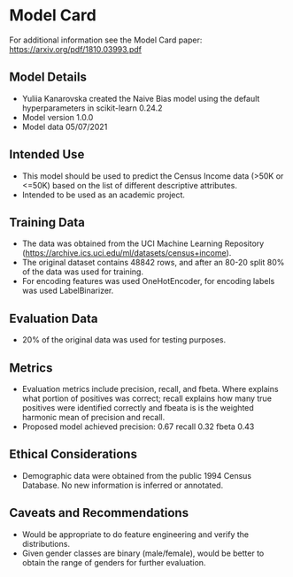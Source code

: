 # Model Card

For additional information see the Model Card paper: https://arxiv.org/pdf/1810.03993.pdf

## Model Details
* Yuliia Kanarovska created the Naive Bias model using the default hyperparameters in scikit-learn 0.24.2
* Model version 1.0.0
* Model data 05/07/2021

## Intended Use
* This model should be used to predict the Census Income data (>50K or <=50K) based on the list of different descriptive attributes.
* Intended to be used as an academic project.

## Training Data
* The data was obtained from the UCI Machine Learning Repository (https://archive.ics.uci.edu/ml/datasets/census+income).
* The original dataset contains 48842 rows, and after an 80-20 split 80% of the data was used for training.
* For encoding features was used OneHotEncoder, for encoding labels was used LabelBinarizer.

## Evaluation Data
* 20% of the original data was used for testing purposes.

## Metrics
* Evaluation metrics include precision, recall, and fbeta. Where explains what portion of positives was correct; recall explains how many true positives were identified correctly and fbeata is is the weighted harmonic mean of precision and recall.
* Proposed model achieved precision: 0.67 recall 0.32 fbeta 0.43

## Ethical Considerations
* Demographic data were obtained from the public 1994 Census Database. No new information is inferred or annotated.

## Caveats and Recommendations
* Would be appropriate to do feature engineering and verify the distributions.
* Given gender classes are binary (male/female), would be better to obtain the range of genders for further evaluation.